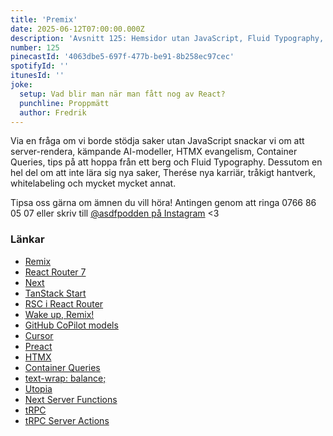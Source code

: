 ```yaml
---
title: 'Premix'
date: 2025-06-12T07:00:00.000Z
description: 'Avsnitt 125: Hemsidor utan JavaScript, Fluid Typography, Remix utan React, HTMX evangelism och mycket annat.'
number: 125
pinecastId: '4063dbe5-697f-477b-be91-8b258ec97cec'
spotifyId: ''
itunesId: ''
joke:
  setup: Vad blir man när man fått nog av React?
  punchline: Proppmätt
  author: Fredrik
---
```


Via en fråga om vi borde stödja saker utan JavaScript snackar vi om att server-rendera, kämpande AI-modeller, HTMX evangelism, Container Queries, tips på att hoppa från ett berg och Fluid Typography. Dessutom en hel del om att inte lära sig nya saker, Therése nya karriär, tråkigt hantverk, whitelabeling och mycket mycket annat.

Tipsa oss gärna om ämnen du vill höra! Antingen genom att ringa 0766 86 05 07 eller skriv till [@asdfpodden på Instagram](https://www.instagram.com/asdfpodden/) &lt;3

### Länkar

- [Remix](https://remix.run/)
- [React Router 7](https://reactrouter.com/)
- [Next](https://nextjs.org/)
- [TanStack Start](https://tanstack.com/start/latest)
- [RSC i React Router](https://remix.run/blog/rsc-preview)
- [Wake up, Remix!](https://remix.run/blog/wake-up-remix)
- [GitHub CoPilot models](https://docs.github.com/en/copilot/using-github-copilot/ai-models)
- [Cursor](https://www.cursor.com/)
- [Preact](https://preactjs.com/)
- [HTMX](https://htmx.org/)
- [Container Queries](https://ishadeed.com/article/css-container-query-guide/)
- [text-wrap: balance;](https://developer.mozilla.org/en-US/docs/Web/CSS/text-wrap#balance)
- [Utopia](https://utopia.fyi/)
- [Next Server Functions](https://nextjs.org/docs/app/getting-started/updating-data)
- [tRPC](https://trpc.io/)
- [tRPC Server Actions](https://trpc.io/blog/trpc-actions)